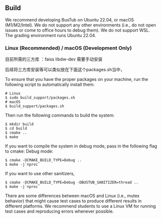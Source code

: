 ## Build

We recommend developing BusTub on Ubuntu 22.04, or macOS (M1/M2/Intel). We do not support any other environments (i.e., do not open issues or come to office hours to debug them). We do not support WSL. The grading environment runs
Ubuntu 22.04.

### Linux (Recommended) / macOS (Development Only)


目前所需的三方库
：faiss libdw-dev
需要手动安装

后续将三方库安装等可以类似放在下面这个packages.sh当中，

To ensure that you have the proper packages on your machine, run the following script to automatically install them:


```
# Linux
$ sudo build_support/packages.sh
# macOS
$ build_support/packages.sh
```

Then run the following commands to build the system:

```
$ mkdir build
$ cd build
$ cmake ..
$ make
```

If you want to compile the system in debug mode, pass in the following flag to cmake:
Debug mode:

```
$ cmake -DCMAKE_BUILD_TYPE=Debug ..
$ make -j`nproc`
```

If you want to use other sanitizers,

```
$ cmake -DCMAKE_BUILD_TYPE=Debug -DBUSTUB_SANITIZER=thread ..
$ make -j`nproc`
```

There are some differences between macOS and Linux (i.e., mutex behavior) that might cause test cases
to produce different results in different platforms. We recommend students to use a Linux VM for running
test cases and reproducing errors whenever possible.